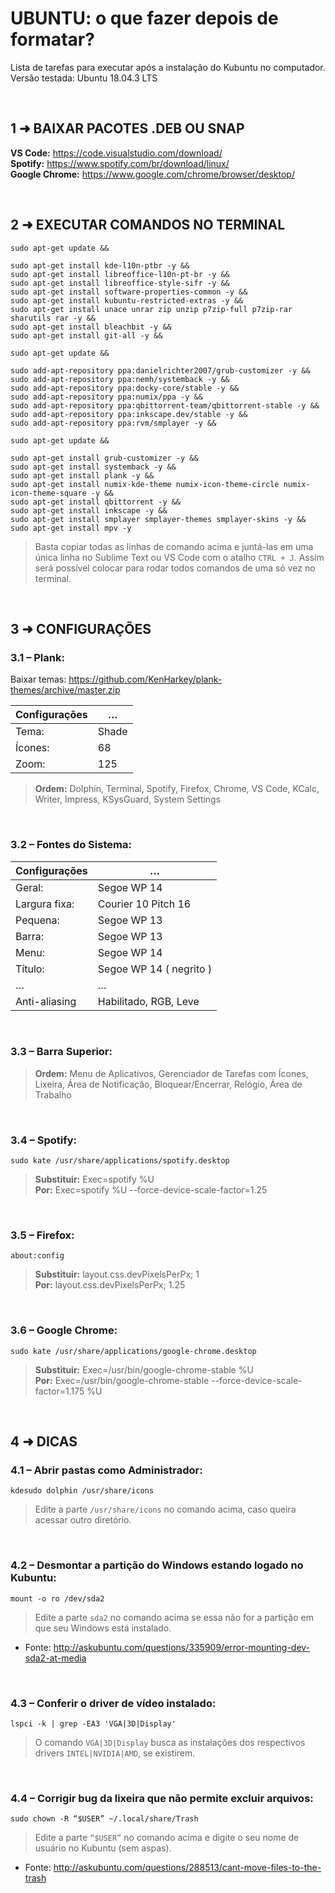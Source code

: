 # UBUNTU: o que fazer depois de formatar?
Lista de tarefas para executar após a instalação do Kubuntu no computador. <br/>
Versão testada: Ubuntu 18.04.3 LTS

<br/>

## 1 ➜ BAIXAR PACOTES .DEB OU SNAP
**VS Code:** https://code.visualstudio.com/download/ <br/> 
**Spotify:** https://www.spotify.com/br/download/linux/ <br/>
**Google Chrome:** https://www.google.com/chrome/browser/desktop/

<br/>

## 2 ➜ EXECUTAR COMANDOS NO TERMINAL
	sudo apt-get update && 

	sudo apt-get install kde-l10n-ptbr -y && 
	sudo apt-get install libreoffice-l10n-pt-br -y && 
	sudo apt-get install libreoffice-style-sifr -y && 
	sudo apt-get install software-properties-common -y && 
	sudo apt-get install kubuntu-restricted-extras -y && 
	sudo apt-get install unace unrar zip unzip p7zip-full p7zip-rar sharutils rar -y && 
	sudo apt-get install bleachbit -y && 
	sudo apt-get install git-all -y && 

	sudo apt-get update && 

	sudo add-apt-repository ppa:danielrichter2007/grub-customizer -y && 
	sudo add-apt-repository ppa:nemh/systemback -y && 
	sudo add-apt-repository ppa:docky-core/stable -y && 
	sudo add-apt-repository ppa:numix/ppa -y && 
	sudo add-apt-repository ppa:qbittorrent-team/qbittorrent-stable -y && 
	sudo add-apt-repository ppa:inkscape.dev/stable -y && 
	sudo add-apt-repository ppa:rvm/smplayer -y && 

	sudo apt-get update && 

	sudo apt-get install grub-customizer -y && 
	sudo apt-get install systemback -y && 
	sudo apt-get install plank -y && 
	sudo apt-get install numix-kde-theme numix-icon-theme-circle numix-icon-theme-square -y && 
	sudo apt-get install qbittorrent -y && 
	sudo apt-get install inkscape -y && 
	sudo apt-get install smplayer smplayer-themes smplayer-skins -y && 
	sudo apt-get install mpv -y

> Basta copiar todas as linhas de comando acima e juntá-las em uma única linha no Sublime Text ou VS Code com o atalho `CTRL + J`. Assim será possível colocar para rodar todos comandos de uma só vez no terminal.

<br/>

## 3 ➜ CONFIGURAÇÕES
### 3.1 – Plank:
Baixar temas: https://github.com/KenHarkey/plank-themes/archive/master.zip

|  Configurações   |             …             |
|       ---        |            ---            |
|  Tema:           |  Shade                    |
|  Ícones:         |  68                       |
|  Zoom:           |  125                      |

>**Ordem:** Dolphin, Terminal, Spotify, Firefox, Chrome, VS Code, KCalc, Writer, Impress, KSysGuard, System Settings

<br/>

### 3.2 – Fontes do Sistema:
|  Configurações   |             …             |
|       ---        |            ---            |
|  Geral:          |  Segoe WP 14              |
|  Largura fixa:   |  Courier 10 Pitch 16      |
|  Pequena:        |  Segoe WP 13              |
|  Barra:          |  Segoe WP 13              |
|  Menu:           |  Segoe WP 14              |
|  Título:         |  Segoe WP 14 ( negrito )  |
|        …         |             …             |
|  Anti-aliasing   | Habilitado, RGB, Leve     |

<br/>

### 3.3 – Barra Superior:
>**Ordem:** Menu de Aplicativos, Gerenciador de Tarefas com Ícones, Lixeira, Área de Notificação, Bloquear/Encerrar, Relógio, Área de Trabalho

<br/>

### 3.4 – Spotify:
	sudo kate /usr/share/applications/spotify.desktop
>**Substituir:** Exec=spotify %U <br/>
>**Por:** Exec=spotify %U --force-device-scale-factor=1.25

<br/>

### 3.5 – Firefox:
	about:config
>**Substituir:** layout.css.devPixelsPerPx; 1 <br/>
>**Por:** layout.css.devPixelsPerPx; 1.25

<br/>

### 3.6 – Google Chrome:
	sudo kate /usr/share/applications/google-chrome.desktop
>**Substituir:** Exec=/usr/bin/google-chrome-stable %U <br/>
>**Por:** Exec=/usr/bin/google-chrome-stable --force-device-scale-factor=1.175 %U

<br/>

## 4 ➜ DICAS

### 4.1 – Abrir pastas como Administrador:
	kdesudo dolphin /usr/share/icons
> Edite a parte `/usr/share/icons` no comando acima, caso queira acessar outro diretório.

<br/>

### 4.2 – Desmontar a partição do Windows estando logado no Kubuntu:
	mount -o ro /dev/sda2
> Edite a parte `sda2` no comando acima se essa não for a partição em que seu Windows está instalado.
- Fonte: http://askubuntu.com/questions/335909/error-mounting-dev-sda2-at-media

<br/>

### 4.3 – Conferir o driver de vídeo instalado:
	lspci -k | grep -EA3 'VGA|3D|Display'
> O comando `VGA|3D|Display` busca as instalações dos respectivos drivers `INTEL|NVIDIA|AMD`, se existirem.

<br/>

### 4.4 – Corrigir bug da lixeira que não permite excluir arquivos:
	sudo chown -R “$USER” ~/.local/share/Trash
> Edite a parte `“$USER”` no comando acima e digite o seu nome de usuário no Kubuntu (sem aspas).
- Fonte: http://askubuntu.com/questions/288513/cant-move-files-to-the-trash
